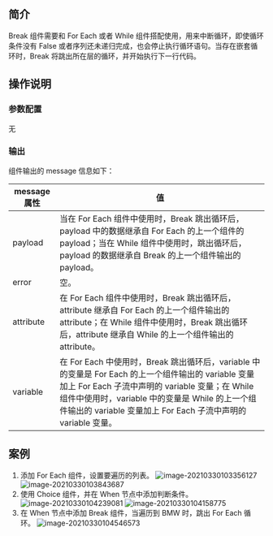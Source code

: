 

## 简介
Break 组件需要和 For Each 或者 While 组件搭配使用，用来中断循环，即使循环条件没有 False 或者序列还未递归完成，也会停止执行循环语句。当存在嵌套循环时，Break 将跳出所在层的循环，并开始执行下一行代码。

## 操作说明
### 参数配置
无
### 输出
组件输出的 message 信息如下：

| message 属性 | 值                                                           |
| ----------- | ------------------------------------------------------------ |
| payload     | 当在 For Each 组件中使用时，Break 跳出循环后，payload 中的数据继承自 For Each 的上一个组件的 payload；当在 While 组件中使用时，跳出循环后，payload 的数据继承自 Break 的上一个组件输出的 payload。 |
| error       | 空。                                                           |
| attribute   | 在 For Each 组件中使用时，Break 跳出循环后，attribute 继承自 For Each 的上一个组件输出的 attribute；在 While 组件中使用时，Break 跳出循环后，attribute 继承自 While 的上一个组件输出的 attribute。 |
| variable    | 在 For Each 中使用时，Break 跳出循环后，variable 中的变量是 For Each 的上一个组件输出的 variable 变量加上 For Each 子流中声明的 variable 变量；在 While 组件中使用时，variable 中的变量是 While 的上一个组件输出的 variable 变量加上 For Each 子流中声明的 variable 变量。 |

## 案例
1. 添加 For Each 组件，设置要遍历的列表。
![image-20210330103356127](https://main.qcloudimg.com/raw/090db72a82539e7608d139ee464e98b8/image-20210330103356127.png)
![image-20210330103843687](https://main.qcloudimg.com/raw/e70a1f4c9a0dcc1b95edfcdd13d7344f/image-20210330103843687.png)
2. 使用 Choice 组件，并在 When 节点中添加判断条件。
![image-20210330104239081](https://main.qcloudimg.com/raw/7f5dad53bd569f7fa4d6db49f5c3ba6f/image-20210330104239081.png)
![image-20210330104158775](https://main.qcloudimg.com/raw/c6aa28ff2419c479764e0c20c15e1f36/image-20210330104158775.png)
3. 在 When 节点中添加 Break 组件，当遍历到 BMW 时，跳出 For Each 循环。
![image-20210330104546573](https://main.qcloudimg.com/raw/2de10ea66e8af9d00a12a38c3bf0aa53/image-20210330104546573.png)
